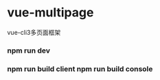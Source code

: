 # vue-multipage
vue-cli3多页面框架

### npm run dev

### npm run build client         npm run build console
